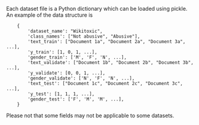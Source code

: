 Each dataset file is a Python dictionary which can be loaded using pickle.
An example of the data structure is 

```	
    {	
		'dataset_name': "Wikitoxic", 
		'class_names': ["Not abusive", "Abusive"], 
    	'text_train': ["Document 1a", "Document 2a", "Document 3a", ...], 
    	'y_train': [1, 0, 1, ...], 
    	'gender_train': ['M', 'F', 'N', ...], 
        'text_validate': ["Document 1b", "Document 2b", "Document 3b", ...],
        'y_validate': [0, 0, 1, ...], 
        'gender_validate': ['N', 'F', 'N', ...], 
        'text_test': ["Document 1c", "Document 2c", "Document 3c", ...], 
        'y_test': [1, 1, 1, ...], 
        'gender_test': ['F', 'M', 'M', ...],
    }
```

Please not that some fields may not be applicable to some datasets.